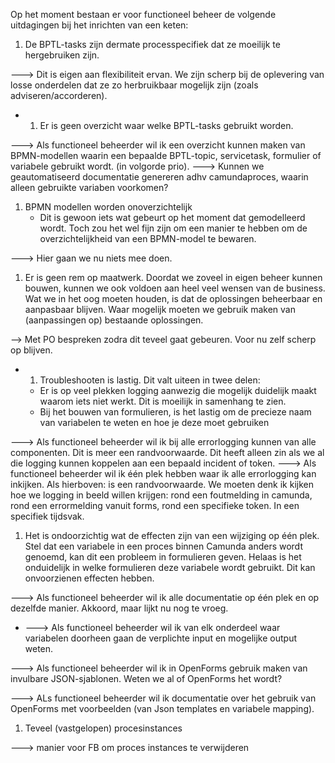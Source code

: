 Op het moment bestaan er voor functioneel beheer de volgende uitdagingen bij het inrichten van een keten:

1. De BPTL-tasks zijn dermate processpecifiek dat ze moeilijk te hergebruiken zijn.

---> Dit is eigen aan flexibiliteit ervan. We zijn scherp bij de oplevering van losse onderdelen dat ze zo herbruikbaar mogelijk zijn (zoals adviseren/accorderen).

* 1. Er is geen overzicht waar welke BPTL-tasks gebruikt worden. 

---> Als functioneel beheerder wil ik een overzicht kunnen maken van BPMN-modellen waarin een bepaalde BPTL-topic, servicetask, formulier of variabele gebruikt wordt. (in volgorde prio).
---> Kunnen we geautomatiseerd documentatie genereren adhv camundaproces, waarin alleen gebruikte variaben voorkomen? 


1. BPMN modellen worden onoverzichtelijk
    - Dit is gewoon iets wat gebeurt op het moment dat gemodelleerd wordt. Toch zou het wel fijn zijn om een manier te hebben om de overzichtelijkheid van een BPMN-model te bewaren. 
    
---> Hier gaan we nu niets mee doen.
    
1. Er is geen rem op maatwerk. Doordat we zoveel in eigen beheer kunnen bouwen, kunnen we ook voldoen aan heel veel wensen van de business. Wat we in het oog moeten houden, is dat de oplossingen beheerbaar en aanpasbaar blijven. Waar mogelijk moeten we gebruik maken van (aanpassingen op) bestaande oplossingen. 

--> Met PO bespreken zodra dit teveel gaat gebeuren. Voor nu zelf scherp op blijven.

* 1. Troubleshooten is lastig. Dit valt uiteen in twee delen:
    - Er is op veel plekken logging aanwezig die mogelijk duidelijk maakt waarom iets niet werkt. Dit is moeilijk in samenhang te zien.
    - Bij het bouwen van formulieren, is het lastig om de precieze naam van variabelen te weten en hoe je deze moet gebruiken
    
---> Als functioneel beheerder wil ik bij alle errorlogging kunnen van alle componenten. Dit is meer een randvoorwaarde.  Dit heeft alleen zin als we al die logging kunnen koppelen aan een bepaald incident of token. 
---> Als functioneel beheerder wil ik één plek hebben waar ik alle errorlogging kan inkijken.
Als hierboven: is een randvoorwaarde. We moeten denk ik kijken hoe we logging in beeld willen krijgen: rond een foutmelding in camunda, rond een errormelding vanuit forms, rond een specifieke token. In een specifiek tijdsvak.  

1. Het is ondoorzichtig wat de effecten zijn van een wijziging op één plek. Stel dat een variabele in een proces binnen Camunda anders wordt genoemd, kan dit een probleem in formulieren geven. Helaas is het onduidelijk in welke formulieren deze variabele wordt gebruikt. Dit kan onvoorzienen effecten hebben.

---> Als functioneel beheerder wil ik alle documentatie op één plek en op dezelfde manier.
Akkoord, maar lijkt nu nog te vroeg.

* ---> Als functioneel beheerder wil ik van elk onderdeel waar variabelen doorheen gaan de verplichte input en mogelijke output weten.


---> Als functioneel beheerder wil ik in OpenForms gebruik maken van invulbare JSON-sjablonen.
Weten we al of OpenForms het wordt? 

---> ALs functioneel beheerder wil ik documentatie over het gebruik van OpenForms met voorbeelden (van Json templates en variabele mapping).

1. Teveel (vastgelopen) procesinstances

---> manier voor FB om proces instances te verwijderen
